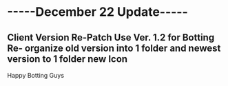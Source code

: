 # -----December 22 Update-----
Client Version Re-Patch
Use Ver. 1.2 for Botting
Re- organize old version into 1 folder and newest version to 1 folder
new Icon
-------------------------------
Happy Botting Guys 
 
